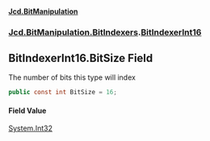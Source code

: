 ﻿#### [Jcd.BitManipulation](index.md 'index')

### [Jcd.BitManipulation.BitIndexers](Jcd.BitManipulation.BitIndexers.md 'Jcd.BitManipulation.BitIndexers').[BitIndexerInt16](Jcd.BitManipulation.BitIndexers.BitIndexerInt16.md 'Jcd.BitManipulation.BitIndexers.BitIndexerInt16')

## BitIndexerInt16.BitSize Field

The number of bits this type will index

```csharp
public const int BitSize = 16;
```

#### Field Value

[System.Int32](https://docs.microsoft.com/en-us/dotnet/api/System.Int32 'System.Int32')